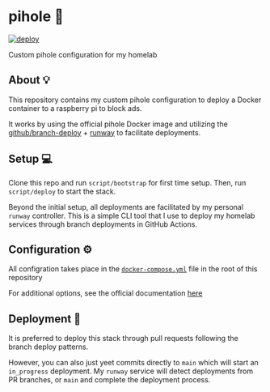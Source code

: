 # pihole 🥧

[![deploy](https://github.com/GrantBirki/pihole/actions/workflows/deploy.yml/badge.svg)](https://github.com/GrantBirki/pihole/actions/workflows/deploy.yml)

Custom pihole configuration for my homelab

## About 💡

This repository contains my custom pihole configuration to deploy a Docker container to a raspberry pi to block ads.

It works by using the official pihole Docker image and utilizing the [github/branch-deploy](https://github.com/github/branch-deploy) + [runway](https://github.com/runwaylab/runway) to facilitate deployments.

## Setup 💻

Clone this repo and run `script/bootstrap` for first time setup. Then, run `script/deploy` to start the stack.

Beyond the initial setup, all deployments are facilitated by my personal `runway` controller. This is a simple CLI tool that I use to deploy my homelab services through branch deployments in GitHub Actions.

## Configuration ⚙️

All configration takes place in the [`docker-compose.yml`](docker-compose.yml) file in the root of this repository

For additional options, see the official documentation [here](https://github.com/pi-hole/docker-pi-hole)

## Deployment 🚀

It is preferred to deploy this stack through pull requests following the branch deploy patterns.

However, you can also just yeet commits directly to `main` which will start an `in_progress` deployment. My `runway` service will detect deployments from PR branches, or `main` and complete the deployment process.
